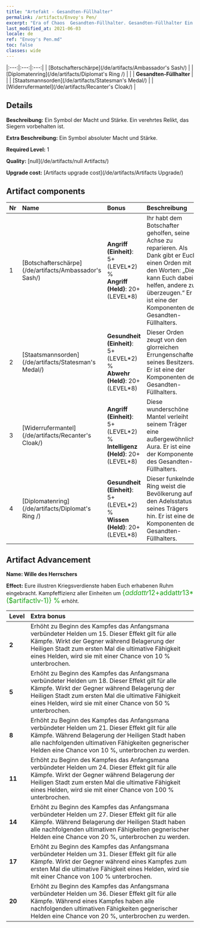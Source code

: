 ```yaml
---
title: "Artefakt - Gesandten-Füllhalter"
permalink: /artifacts/Envoy's Pen/
excerpt: "Era of Chaos  Gesandten-Füllhalter. Gesandten-Füllhalter Ein Symbol der Macht und Stärke. Ein verehrtes Relikt, das Siegern vorbehalten ist."
last_modified_at: 2021-06-03
locale: de
ref: "Envoy's Pen.md"
toc: false
classes: wide
---
```


  |:---:|:---:|:---:| 
  |  [Botschafterschärpe](/de/artifacts/Ambassador's Sash/) |   |  [Diplomatenring](/de/artifacts/Diplomat's Ring /) | 
  |   | **Gesandten-Füllhalter** |  | 
  |  [Staatsmannsorden](/de/artifacts/Statesman's Medal/) |   |  [Widerrufermantel](/de/artifacts/Recanter's Cloak/) | 


## Details

 **Beschreibung:** Ein Symbol der Macht und Stärke. Ein verehrtes Relikt, das Siegern vorbehalten ist.

 **Extra Beschreibung:** Ein Symbol absoluter Macht und Stärke.

 **Required Level:** 1

 **Quality:** [null](/de/artifacts/null Artifacts/)

 **Upgrade cost:** [Artifacts upgrade cost](/de/artifacts/Artifacts Upgrade/)



## Artifact components

  | Nr |    Name    |   Bonus | Beschreibung | 
  |:---|:-----------|:--------|:------------| 
  | 1 | [Botschafterschärpe](/de/artifacts/Ambassador's Sash/) | **Angriff (Einheit)**: 5+(LEVEL\*2) %<br/>**Angriff (Held)**: 20+(LEVEL\*8) | Ihr habt dem Botschafter geholfen, seine Achse zu reparieren. Als Dank gibt er Euch einen Orden mit den Worten: „Dies kann Euch dabei helfen, andere zu überzeugen.“ Er ist eine der Komponenten des Gesandten-Füllhalters. | 
  | 2 | [Staatsmannsorden](/de/artifacts/Statesman's Medal/) | **Gesundheit (Einheit)**: 5+(LEVEL\*2) %<br/>**Abwehr (Held)**: 20+(LEVEL\*8) | Dieser Orden zeugt von den glorreichen Errungenschaften seines Besitzers. Er ist eine der Komponenten des Gesandten-Füllhalters. | 
  | 3 | [Widerrufermantel](/de/artifacts/Recanter's Cloak/) | **Angriff (Einheit)**: 5+(LEVEL\*2) %<br/>**Intelligenz (Held)**: 20+(LEVEL\*8) | Diese wunderschöne Mantel verleiht seinem Träger eine außergewöhnliche Aura. Er ist eine der Komponenten des Gesandten-Füllhalters. | 
  | 4 | [Diplomatenring](/de/artifacts/Diplomat's Ring /) | **Gesundheit (Einheit)**: 5+(LEVEL\*2) %<br/>**Wissen (Held)**: 20+(LEVEL\*8) | Dieser funkelnde Ring weist die Bevölkerung auf den Adelsstatus seines Trägers hin. Er ist eine der Komponenten des Gesandten-Füllhalters. | 


## Artifact Advancement

 **Name: Wille des Herrschers**

 **Effect:** Eure illustren Kriegsverdienste haben Euch erhabenen Ruhm eingebracht. Kampfeffizienz aller Einheiten um <span style="color: #1ca216;font-size:18px">{$addattr12+$addattr13*($artifactlv-1)} %</span> erhöht.

  |  Level  |    Extra bonus  | 
  |:--------|:----------------| 
  | **2** | Erhöht zu Beginn des Kampfes das Anfangsmana verbündeter Helden um 15. Dieser Effekt gilt für alle Kämpfe. Wirkt der Gegner während Belagerung der Heiligen Stadt zum ersten Mal die ultimative Fähigkeit eines Helden, wird sie mit einer Chance von 10 % unterbrochen. | 
  | **5** | Erhöht zu Beginn des Kampfes das Anfangsmana verbündeter Helden um 18. Dieser Effekt gilt für alle Kämpfe. Wirkt der Gegner während Belagerung der Heiligen Stadt zum ersten Mal die ultimative Fähigkeit eines Helden, wird sie mit einer Chance von 50 % unterbrochen. | 
  | **8** | Erhöht zu Beginn des Kampfes das Anfangsmana verbündeter Helden um 21. Dieser Effekt gilt für alle Kämpfe. Während Belagerung der Heiligen Stadt haben alle nachfolgenden ultimativen Fähigkeiten gegnerischer Helden eine Chance von 10 %, unterbrochen zu werden. | 
  | **11** | Erhöht zu Beginn des Kampfes das Anfangsmana verbündeter Helden um 24. Dieser Effekt gilt für alle Kämpfe. Wirkt der Gegner während Belagerung der Heiligen Stadt zum ersten Mal die ultimative Fähigkeit eines Helden, wird sie mit einer Chance von 100 % unterbrochen. | 
  | **14** | Erhöht zu Beginn des Kampfes das Anfangsmana verbündeter Helden um 27. Dieser Effekt gilt für alle Kämpfe. Während Belagerung der Heiligen Stadt haben alle nachfolgenden ultimativen Fähigkeiten gegnerischer Helden eine Chance von 20 %, unterbrochen zu werden. | 
  | **17** | Erhöht zu Beginn des Kampfes das Anfangsmana verbündeter Helden um 31. Dieser Effekt gilt für alle Kämpfe. Wirkt der Gegner während eines Kampfes zum ersten Mal die ultimative Fähigkeit eines Helden, wird sie mit einer Chance von 100 % unterbrochen. | 
  | **20** | Erhöht zu Beginn des Kampfes das Anfangsmana verbündeter Helden um 36. Dieser Effekt gilt für alle Kämpfe. Während eines Kampfes haben alle nachfolgenden ultimativen Fähigkeiten gegnerischer Helden eine Chance von 20 %, unterbrochen zu werden. | 
